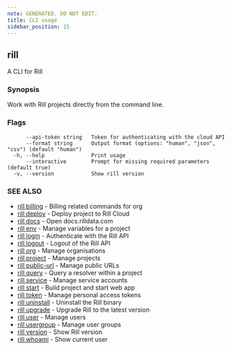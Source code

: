 ```yaml
---
note: GENERATED. DO NOT EDIT.
title: CLI usage
sidebar_position: 15
---
```

## rill

A CLI for Rill

### Synopsis

Work with Rill projects directly from the command line.

### Flags

```
      --api-token string   Token for authenticating with the cloud API
      --format string      Output format (options: "human", "json", "csv") (default "human")
  -h, --help               Print usage
      --interactive        Prompt for missing required parameters (default true)
  -v, --version            Show rill version
```

### SEE ALSO

* [rill billing](billing/billing.md)	 - Billing related commands for org
* [rill deploy](deploy.md)	 - Deploy project to Rill Cloud
* [rill docs](docs/docs.md)	 - Open docs.rilldata.com
* [rill env](env/env.md)	 - Manage variables for a project
* [rill login](login.md)	 - Authenticate with the Rill API
* [rill logout](logout.md)	 - Logout of the Rill API
* [rill org](org/org.md)	 - Manage organisations
* [rill project](project/project.md)	 - Manage projects
* [rill public-url](public-url/public-url.md)	 - Manage public URLs
* [rill query](query.md)	 - Query a resolver within a project
* [rill service](service/service.md)	 - Manage service accounts
* [rill start](start.md)	 - Build project and start web app
* [rill token](token/token.md)	 - Manage personal access tokens
* [rill uninstall](uninstall.md)	 - Uninstall the Rill binary
* [rill upgrade](upgrade.md)	 - Upgrade Rill to the latest version
* [rill user](user/user.md)	 - Manage users
* [rill usergroup](usergroup/usergroup.md)	 - Manage user groups
* [rill version](version.md)	 - Show Rill version
* [rill whoami](whoami.md)	 - Show current user

